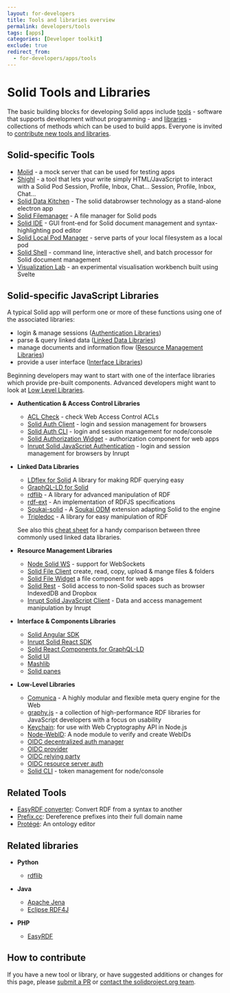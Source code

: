 ```yaml
---
layout: for-developers
title: Tools and libraries overview
permalink: developers/tools
tags: [apps]
categories: [Developer toolkit]
exclude: true
redirect_from:
  - for-developers/apps/tools
---
```


# Solid Tools and Libraries

The basic building blocks for developing Solid apps include [tools](#tools) - software that supports development without programming - and [libraries](#libraries) - collections of methods which can be used to build apps.  Everyone is invited to [contribute new tools and libraries](#contribute).

## <a name="tools">Solid-specific Tools</a>
  * [Molid](https://www.npmjs.com/package/molid) - a mock server that can be used for testing apps
  * [Shighl](https://github.com/scenaristeur/shighl) - a tool that lets your write simply HTML/JavaScript to interact with a Solid Pod Session, Profile, Inbox, Chat...
Session, Profile, Inbox, Chat...
  * [Solid Data Kitchen](https://github.com/solid/data-kitchen) - The solid databrowser technology as a stand-alone electron app
  * [Solid Filemanager](https://github.com/Otto-AA/solid-filemanager) - A file manager for Solid pods
  * [Solid IDE](https://github.com/jeff-zucker/solid-ide) - GUI front-end for Solid document management and syntax-highlighting pod editor
  * [Solid Local Pod Manager](https://github.com/otto-aa/solid-local-pod-manager) - serve parts of your local filesystem as a local pod
  * [Solid Shell](https://github.com/jeff-zucker/solid-shell) - command line, interactive shell, and batch processor for Solid document management
  * [Visualization Lab](https://github.com/theWebalyst/visualisation-lab) - an experimental visualisation workbench built using Svelte


## <a name="libraries">Solid-specific JavaScript Libraries</a>

A typical Solid app will perform one or more of these functions using one of the associated libraries:

* login & manage sessions ([Authentication Libraries](#authentication))
* parse & query linked data  ([Linked Data Libraries](#linked_data))
* manage documents and information flow ([Resource Management Libraries](#resource))
* provide a user interface ([Interface Libraries](#interface))

Beginning developers may want to start with one of the interface libraries which provide pre-built components.  Advanced developers might want to look at [Low Level Libraries](#low_level).

  * <a name="authentication">**Authentication & Access Control Libraries**</a>
     * [ACL Check](https://github.com/solid/acl-check) - check Web Access Control ACLs
     * [Solid Auth Client](https://github.com/solid/solid-auth-client) - login and session management for browsers
     * [Solid Auth CLI](https://github.com/jeff-zucker/solid-auth-cli) - login and session management for node/console
     * [Solid Authorization Widget](https://bourgeoa.solidcommunity.net/public/solid-file-widget/) - authorization component for web apps
     * [Inrupt Solid JavaScript Authentication](https://github.com/inrupt/solid-client-authn-js) - login and session management for browsers by Inrupt

  * <a name="linked_data">**Linked Data Libraries**</a>
     * [LDflex for Solid](https://github.com/solid/query-ldflex) A library for making RDF querying easy
     * [GraphQL-LD for Solid](https://github.com/rubensworks/graphql-ld-comunica-solid.js)
     * [rdflib](https://github.com/linkeddata/rdflib.js/) - A library for advanced manipulation of RDF
     * [rdf-ext](https://github.com/rdf-ext/rdf-ext) - An implementation of RDFJS specifications
     * [Soukai-solid](https://github.com/NoelDeMartin/soukai-solid) -  A [Soukai ODM](https://soukai.js.org/) extension adapting Solid to the engine
     * [Tripledoc](https://vincenttunru.gitlab.io/tripledoc/) - A library for easy manipulation of RDF

      See also this [cheat sheet](https://vincenttunru.gitlab.io/tripledoc/docs/cheatsheet) for a handy comparison between three commonly used linked data libraries.

  * <a name="resource">**Resource  Management Libraries**</a>
     * [Node Solid WS](https://github.com/solid/node-solid-ws) - support for WebSockets
     * [Solid File Client](https://github.com/jeff-zucker/solid-file-client) create, read, copy, upload & mange files & folders
     * [Solid File Widget](https://bourgeoa.solidcommunity.net/public/solid-file-widget/) a file component for web apps
     * [Solid Rest](https://github.com/jeff-zucker/solid-rest) - Solid access to non-Solid spaces such as browser IndexedDB and Dropbox
     * [Inrupt Solid JavaScript Client](https://github.com/inrupt/solid-client-js) - Data and access management manipulation by Inrupt

  * <a name="interface">**Interface & Components Libraries**</a>
     * [Solid Angular SDK](https://github.com/inrupt/generator-solid-angular)
     * [Inrupt Solid React SDK](https://github.com/inrupt/solid-ui-react)
     * [Solid React Components for GraphQL-LD](https://github.com/rubensworks/solid-react-graphql-ld.js)
     * [Solid UI](https://github.com/solid/solid-ui)
     * [Mashlib](https://github.com/solid/mashlib)
     * [Solid panes](https://github.com/solid/solid-panes)

  * <a name="low_level">**Low-Level Libraries**</a>

     * [Comunica](https://github.com/comunica/comunica) - A highly modular and flexible meta query engine for the Web
     * [graphy.js](https://graphy.link/) - a collection of high-performance RDF libraries for JavaScript developers with a focus on usability
     * [Keychain](https://github.com/solid/keychain): for use with Web Cryptography API in Node.js
     * [Node-WebID](https://github.com/linkeddata/node-webid): A node module to verify and create WebIDs
     * [OIDC decentralized auth manager](https://github.com/solid/oidc-auth-manager)
     * [OIDC provider](https://github.com/solid/oidc-op)
     * [OIDC relying party](https://github.com/solid/oidc-rp)
     * [OIDC resource server auth](https://github.com/solid/oidc-rs)
     * [Solid CLI](https://github.com/solid/solid-cli) - token management for node/console

## Related Tools
  * [EasyRDF converter](http://www.easyrdf.org/converter): Convert RDF from a syntax to another
  * [Prefix.cc](http://prefix.cc): Dereference prefixes into their full domain name
  * [Protégé](https://protege.stanford.edu): An ontology editor

## Related libraries

  * **Python**

     * [rdflib](https://rdflib.readthedocs.io/en/stable/)

  * **Java**

     * [Apache Jena](https://jena.apache.org/)
     * [Eclipse RDF4J](https://rdf4j.eclipse.org/)

  * **PHP**

     * [EasyRDF](http://www.easyrdf.org/)

## <a name="contribute">How to contribute</a>

If you have a new tool or library, or have suggested additions or changes for this page, please [submit a PR](https://github.com/solid/solidproject.org/tree/staging/_posts/for-developers/apps/tools) or [contact the solidproject.org team](mailto:contact@solidproject.org). 
